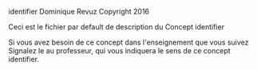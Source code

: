 identifier
Dominique Revuz Copyright 2016

Ceci est le fichier par default de description du Concept identifier

Si vous avez besoin de ce concept dans l'enseignement que vous suivez
 Signalez le au professeur, qui vous indiquera le sens de ce concept identifier.
